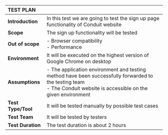 | TEST PLAN     |    |   
| :------------- | ---    | 
|  **Introduction** | In this test we are going to test the sign up page functionality of Conduit website | 
| **Scope**  | The sign up functionality will be tested | 
| **Out of scope**  | - Browser compatibility <br> - Performance| 
| **Environment**  | It will be executed on the highest version of Google Chrome on desktop |
| **Assumptions**  | - The application environment and testing method have been successfully forwarded to the testing team <br> - The Conduit website is accessible on the given environment | 
| **Test Type/Tool**  | It will be tested manually by possible test cases |
| **Test Team**  | It will be tested by testers |
| **Test Duration**  | The test duration is about 2 hours |





